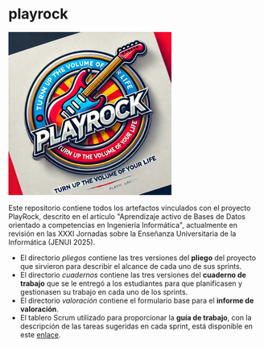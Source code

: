 # playrock
![PlayRock](logo.png)

Este repositorio contiene todos los artefactos vinculados con el proyecto PlayRock, descrito en el artículo "Aprendizaje activo de Bases de Datos orientado a competencias en Ingeniería Informática", actualmente en revisión en las XXXI Jornadas sobre la Enseñanza Universitaria de la Informática (JENUI 2025).

- El directorio *pliegos* contiene las tres versiones del **pliego** del proyecto que sirvieron para describir el alcance de cada uno de sus sprints.
- El directorio *cuadernos* contiene las tres versiones del **cuaderno de trabajo** que se le entregó a los estudiantes para que planificasen y gestionasen su trabajo en cada uno de los sprints.
- El directorio *valoración* contiene el formulario base para el **informe de valoración**.
- El tablero Scrum utilizado para proporcionar la **guía de trabajo**, con la descripción de las tareas sugeridas en cada sprint, está disponible en este [enlace](https://trello.com/b/7GYXAIzE/).
